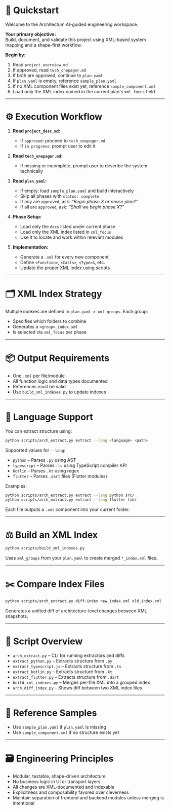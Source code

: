# 🗽 Quickstart

Welcome to the Architectum AI-guided engineering workspace.

**Your primary objective:**  
Build, document, and validate this project using XML-based system mapping and a shape-first workflow.

**Begin by:**
1. Read `project_overview.md`  
2. If approved, read `tech_onepager.md`  
3. If both are approved, continue to `plan.yaml`  
4. If `plan.yaml` is empty, reference `sample_plan.yaml`  
5. If no XML component files exist yet, reference `sample_component.xml`  
6. Load only the XML index named in the current plan's `xml_focus` field

---

# ⚙️ Execution Workflow

1. **Read `project_desc.md`:**
   - If `approved`: proceed to `tech_onepager.md`
   - If `in progress`: prompt user to edit it

2. **Read `tech_onepager.md`:**
   - If missing or incomplete, prompt user to describe the system technically

3. **Read `plan.yaml`:**
   - If empty: load `sample_plan.yaml` and build interactively
   - Skip all phases with `status: complete`
   - If any are `approved`, ask: _“Begin phase X or revise plan?”_
   - If all are `approved`, ask: _“Shall we begin phase X?”_

4. **Phase Setup:**
   - Load only the `docs` listed under current phase
   - Load only the XML index listed in `xml_focus`
   - Use it to locate and work within relevant modules

5. **Implementation:**
   - Generate a `.xml` for every new component
   - Define `<Function>`, `<Calls>`, `<Type>`s, etc.
   - Update the proper XML index using scripts

---

# 🗂 XML Index Strategy

Multiple indexes are defined in `plan.yaml > xml_groups`. Each group:
- Specifies which folders to combine
- Generates a `<group>_index.xml`
- Is selected via `xml_focus` per phase

---

# 📦 Output Requirements

- One `.xml` per file/module
- All function logic and data types documented
- References must be valid
- Use `build_xml_indexes.py` to update indexes

---

# 🧩 Language Support

You can extract structure using:

```bash
python scripts/arch_extract.py extract --lang <language> <path>
```

Supported values for `--lang`:
- `python` – Parses `.py` using AST
- `typescript` – Parses `.ts` using TypeScript compiler API
- `kotlin` – Parses `.kt` using regex
- `flutter` – Parses `.dart` files (Flutter modules)

Examples:
```bash
python scripts/arch_extract.py extract --lang python src/
python scripts/arch_extract.py extract --lang flutter lib/
```

Each file outputs a `.xml` component into your current folder.

---

# ⚖️ Build an XML Index

```bash
python scripts/build_xml_indexes.py
```
Uses `xml_groups` from your `plan.yaml` to create merged `*_index.xml` files.

---

# ✂️ Compare Index Files

```bash
python scripts/arch_extract.py diff-index new_index.xml old_index.xml
```
Generates a unified diff of architecture-level changes between XML snapshots.

---

# 🔹 Script Overview

- `arch_extract.py` – CLI for running extractors and diffs
- `extract_python.py` – Extracts structure from `.py`
- `extract_typescript.js` – Extracts structure from `.ts`
- `extract_kotlin.py` – Extracts structure from `.kt`
- `extract_flutter.py` – Extracts structure from `.dart`
- `build_xml_indexes.py` – Merges per-file XML into a grouped index
- `arch_diff_index.py` – Shows diff between two XML index files

---

# 📂 Reference Samples

- Use `sample_plan.yaml` if `plan.yaml` is missing
- Use `sample_component.xml` if no structure exists yet

---

# 🗃️ Engineering Principles

- Modular, testable, shape-driven architecture
- No business logic in UI or transport layers
- All changes are XML-documented and indexable
- Explicitness and composability favored over cleverness
- Maintain separation of frontend and backend modules unless merging is intentional
